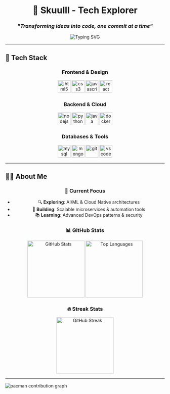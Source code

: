 <div align="center">

# 🚀 **SkuuIll - Tech Explorer**  
### *"Transforming ideas into code, one commit at a time"*

<img src="https://readme-typing-svg.herokuapp.com?font=Fira+Code&size=30&duration=3000&pause=1000&color=36BCF7&center=true&vCenter=true&width=600&lines=¡Bienvenido+a+mi+espacio!;Desarrollando+el+futuro+con+tecnología;Código+limpio+y+eficiente;¡Gracias+por+visitar!" alt="Typing SVG" />

</div>

---

## 🌟 **Tech Stack**

<div align="center">

### **Frontend & Design**
<img src="https://cdn.jsdelivr.net/gh/devicons/devicon/icons/html5/html5-original.svg" height="40" alt="html5"/>
<img src="https://cdn.jsdelivr.net/gh/devicons/devicon/icons/css3/css3-original.svg" height="40" alt="css3"/>
<img src="https://cdn.jsdelivr.net/gh/devicons/devicon/icons/javascript/javascript-original.svg" height="40" alt="javascript"/>
<img src="https://cdn.jsdelivr.net/gh/devicons/devicon/icons/react/react-original.svg" height="40" alt="react"/>

### **Backend & Cloud**
<img src="https://cdn.jsdelivr.net/gh/devicons/devicon/icons/nodejs/nodejs-original.svg" height="40" alt="nodejs"/>
<img src="https://cdn.jsdelivr.net/gh/devicons/devicon/icons/python/python-original.svg" height="40" alt="python"/>
<img src="https://cdn.jsdelivr.net/gh/devicons/devicon/icons/java/java-original.svg" height="40" alt="java"/>
<img src="https://cdn.jsdelivr.net/gh/devicons/devicon/icons/docker/docker-original.svg" height="40" alt="docker"/>

### **Databases & Tools**
<img src="https://cdn.jsdelivr.net/gh/devicons/devicon/icons/mysql/mysql-original.svg" height="40" alt="mysql"/>
<img src="https://cdn.jsdelivr.net/gh/devicons/devicon/icons/mongodb/mongodb-original.svg" height="40" alt="mongodb"/>
<img src="https://cdn.jsdelivr.net/gh/devicons/devicon/icons/git/git-original.svg" height="40" alt="git"/>
<img src="https://cdn.jsdelivr.net/gh/devicons/devicon/icons/vscode/vscode-original.svg" height="40" alt="vscode"/>

</div>

---

## 👨‍💻 **About Me**

<div align="center">

### **🎯 Current Focus**
- 🔍 **Exploring**: AI/ML & Cloud Native architectures
- 🚀 **Building**: Scalable microservices & automation tools
- 📚 **Learning**: Advanced DevOps patterns & security

### **📊 GitHub Stats**

<div align="center">
  <img src="https://github-readme-stats.vercel.app/api?username=SkuuIll&hide_title=false&hide_rank=false&show_icons=true&include_all_commits=true&count_private=true&disable_animations=false&theme=radical&locale=es&hide_border=true" height="180" alt="GitHub Stats"/>
  <img src="https://github-readme-stats.vercel.app/api/top-langs/?username=SkuuIll&layout=compact&theme=radical&hide_border=true" height="180" alt="Top Languages"/>
</div>

### **🔥 Streak Stats**
<img src="https://streak-stats.demolab.com?user=SkuuIll&locale=es&mode=daily&theme=radical&hide_border=true&border_radius=10" height="180" alt="GitHub Streak"/>

</div>

---

<picture>
  <source media="(prefers-color-scheme: dark)" srcset="https://raw.githubusercontent.com/Skuuill/Skuuill/output/pacman-contribution-graph-dark.svg">
  <source media="(prefers-color-scheme: light)" srcset="https://raw.githubusercontent.com/Skuuill/Skuuill/output/pacman-contribution-graph.svg">
  <img alt="pacman contribution graph" src="https://raw.githubusercontent.com/Skuuill/Skuuill/output/pacman-contribution-graph.svg">
</picture>

###
